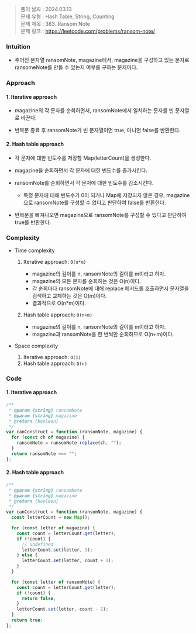 > 풀이 날짜 : 2024.03.13  
> 문제 유형 : Hash Table, String, Counting  
> 문제 제목 : 383. Ransom Note  
> 문제 링크 : https://leetcode.com/problems/ransom-note/

### Intuition

- 주어진 문자열 ransomNote, magazine에서, magazine을 구성하고 있는 문자로 ransomeNote를 만들 수 있는지 여부를 구하는 문제이다.

### Approach

#### 1. Iterative approach

- magazine의 각 문자를 순회하면서, ransomNote에서 일치하는 문자를 빈 문자열로 바꾼다.

- 반복문 종료 후 ransomNote가 빈 문자열이면 true, 아니면 false를 반환한다.

#### 2. Hash table approach

- 각 문자에 대한 빈도수를 저장할 Map(letterCount)을 생성한다.

- magazine을 순회하면서 각 문자에 대한 빈도수를 증가시킨다.

- ransomNote를 순회하면서 각 문자에 대한 빈도수를 감소시킨다.
  - 특정 문자에 대해 빈도수가 0이 되거나 Map에 저장되지 않은 경우, magazine으로 ransomNote를 구성할 수 없다고 판단하여 false를 반환한다.
- 반복문을 빠져나오면 magazine으로 ransomNote를 구성할 수 있다고 판단하여 true를 반환한다.

### Complexity

- Time complexity

  1. Iterative approach: `O(n*m)`

     - magazine의 길이를 n, ransomNote의 길이를 m이라고 하자.
     - magazine의 모든 문자를 순회하는 것은 O(n)이다.
     - 각 순회마다 ransomNote에 대해 replace 메서드를 호출하면서 문자열을 검색하고 교체하는 것은 O(m)이다.
     - 결과적으로 O(n\*m)이다.

  2. Hash table approach: `O(n+m)`
     - magazine의 길이를 n, ransomNote의 길이를 m이라고 하자.
     - magazine과 ransomNote를 한 번씩만 순회하므로 O(n+m)이다.

- Space complexity

  1. Iterative approach: `O(1)`
  2. Hash table approach: `O(n)`

### Code

#### 1. Iterative approach

```js
/**
 * @param {string} ransomNote
 * @param {string} magazine
 * @return {boolean}
 */
var canConstruct = function (ransomNote, magazine) {
  for (const ch of magazine) {
    ransomNote = ransomNote.replace(ch, "");
  }
  return ransomNote === "";
};
```

#### 2. Hash table approach

```js
/**
 * @param {string} ransomNote
 * @param {string} magazine
 * @return {boolean}
 */
var canConstruct = function (ransomNote, magazine) {
  const letterCount = new Map();

  for (const letter of magazine) {
    const count = letterCount.get(letter);
    if (!count) {
      // undefined
      letterCount.set(letter, 1);
    } else {
      letterCount.set(letter, count + 1);
    }
  }

  for (const letter of ransomNote) {
    const count = letterCount.get(letter);
    if (!count) {
      return false;
    }
    letterCount.set(letter, count - 1);
  }
  return true;
};
```
